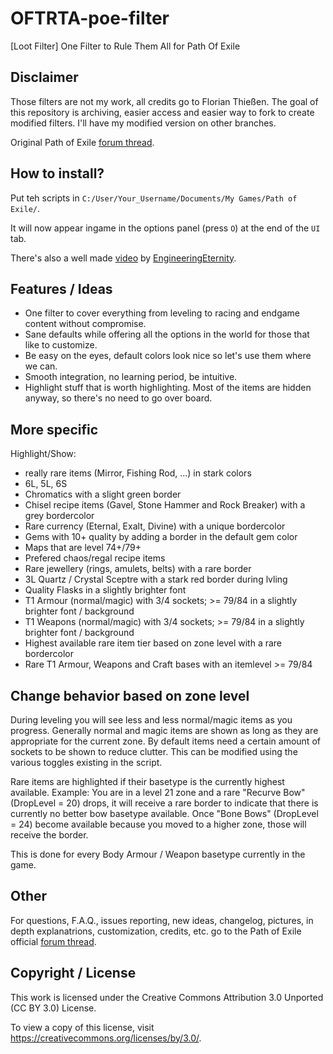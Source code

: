 # OFTRTA-poe-filter

[Loot Filter] One Filter to Rule Them All for Path Of Exile

## Disclaimer

Those filters are not my work, all credits go to Florian Thießen. The goal of this repository is archiving, easier access and easier way to fork to create modified filters. I'll have my modified version on other branches.

Original Path of Exile [forum thread](http://www.pathofexile.com/forum/view-thread/1259059).

## How to install?

Put teh scripts in `C:/User/Your_Username/Documents/My Games/Path of Exile/`.

It will now appear ingame in the options panel (press `O`) at the end of the `UI` tab.

There's also a well made [video](https://www.youtube.com/watch?v=KY1x92eibB0) by [EngineeringEternity](https://www.pathofexile.com/account/view-profile/EngineeringEternity).

## Features / Ideas

- One filter to cover everything from leveling to racing and endgame content without compromise.
- Sane defaults while offering all the options in the world for those that like to customize.
- Be easy on the eyes, default colors look nice so let's use them where we can.
- Smooth integration, no learning period, be intuitive.
- Highlight stuff that is worth highlighting. Most of the items are hidden anyway, so there's no need to go over board.

## More specific

Highlight/Show:

- really rare items (Mirror, Fishing Rod, ...) in stark colors
- 6L, 5L, 6S
- Chromatics with a slight green border
- Chisel recipe items (Gavel, Stone Hammer and Rock Breaker) with a grey bordercolor
- Rare currency (Eternal, Exalt, Divine) with a unique bordercolor
- Gems with 10+ quality by adding a border in the default gem color
- Maps that are level 74+/79+
- Prefered chaos/regal recipe items
- Rare jewellery (rings, amulets, belts) with a rare border
- 3L Quartz / Crystal Sceptre with a stark red border during lvling
- Quality Flasks in a slightly brighter font
- T1 Armour (normal/magic) with 3/4 sockets; >= 79/84 in a slightly brighter font / background
- T1 Weapons (normal/magic) with 3/4 sockets; >= 79/84 in a slightly brighter font / background
- Highest available rare item tier based on zone level with a rare bordercolor
- Rare T1 Armour, Weapons and Craft bases with an itemlevel >= 79/84

## Change behavior based on zone level

During leveling you will see less and less normal/magic items as you progress. Generally normal and magic items are shown as long as they are appropriate for the current zone.
By default items need a certain amount of sockets to be shown to reduce clutter. This can be modified using the various toggles existing in the script.

Rare items are highlighted if their basetype is the currently highest available.
Example: You are in a level 21 zone and a rare "Recurve Bow" (DropLevel = 20) drops, it will receive a rare border to indicate that there is currently no better bow basetype available. Once "Bone Bows" (DropLevel = 24) become available because you moved to a higher zone, those will receive the border.

This is done for every Body Armour / Weapon basetype currently in the game.

## Other

For questions, F.A.Q., issues reporting, new ideas, changelog, pictures, in depth explanatrions, customization, credits, etc. go to the Path of Exile official [forum thread](http://www.pathofexile.com/forum/view-thread/1259059).

## Copyright / License

This work is licensed under the Creative Commons Attribution 3.0 Unported (CC BY 3.0) License.

To view a copy of this license, visit https://creativecommons.org/licenses/by/3.0/.
